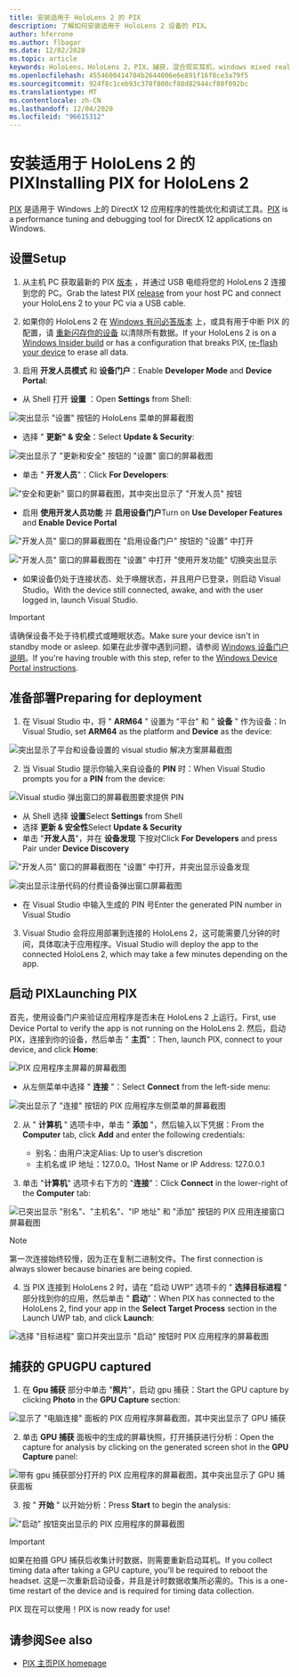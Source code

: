 ```yaml
---
title: 安装适用于 HoloLens 2 的 PIX
description: 了解如何安装适用于 HoloLens 2 设备的 PIX。
author: hferrone
ms.author: flbagar
ms.date: 12/02/2020
ms.topic: article
keywords: HoloLens，HoloLens 2，PIX，捕获，混合现实耳机，windows mixed reality 耳机，虚拟现实耳机
ms.openlocfilehash: 4554600414784b2644006e6e891f16f8ce3a79f5
ms.sourcegitcommit: 924f8c1ceb93c378f800cf88d82944cf80f092bc
ms.translationtype: MT
ms.contentlocale: zh-CN
ms.lasthandoff: 12/04/2020
ms.locfileid: "96615312"
---
```

# <a name="installing-pix-for-hololens-2"></a><span data-ttu-id="8fdfb-104">安装适用于 HoloLens 2 的 PIX</span><span class="sxs-lookup"><span data-stu-id="8fdfb-104">Installing PIX for HoloLens 2</span></span>

<span data-ttu-id="8fdfb-105">[PIX](https://devblogs.microsoft.com/pix) 是适用于 Windows 上的 DirectX 12 应用程序的性能优化和调试工具。</span><span class="sxs-lookup"><span data-stu-id="8fdfb-105">[PIX](https://devblogs.microsoft.com/pix) is a performance tuning and debugging tool for DirectX 12 applications on Windows.</span></span> 

## <a name="setup"></a><span data-ttu-id="8fdfb-106">设置</span><span class="sxs-lookup"><span data-stu-id="8fdfb-106">Setup</span></span>

1. <span data-ttu-id="8fdfb-107">从主机 PC 获取最新的 PIX [版本]( https://devblogs.microsoft.com/pix/download) ，并通过 USB 电缆将您的 HoloLens 2 连接到您的 PC。</span><span class="sxs-lookup"><span data-stu-id="8fdfb-107">Grab the latest PIX [release]( https://devblogs.microsoft.com/pix/download) from your host PC and connect your HoloLens 2 to your PC via a USB cable.</span></span>

2. <span data-ttu-id="8fdfb-108">如果你的 HoloLens 2 在 [Windows 有问必答版本](https://insider.windows.com) 上，或具有用于中断 PIX 的配置，请  [重新闪存你的设备](https://docs.microsoft.com/hololens/hololens-recovery) 以清除所有数据。</span><span class="sxs-lookup"><span data-stu-id="8fdfb-108">If your HoloLens 2 is on a [Windows Insider build](https://insider.windows.com) or has a configuration that breaks PIX,  [re-flash your device](https://docs.microsoft.com/hololens/hololens-recovery) to erase all data.</span></span>

3. <span data-ttu-id="8fdfb-109">启用 **开发人员模式** 和 **设备门户**：</span><span class="sxs-lookup"><span data-stu-id="8fdfb-109">Enable **Developer Mode** and **Device Portal**:</span></span>

* <span data-ttu-id="8fdfb-110">从 Shell 打开 **设置** ：</span><span class="sxs-lookup"><span data-stu-id="8fdfb-110">Open **Settings** from Shell:</span></span>

![突出显示 "设置" 按钮的 HoloLens 菜单的屏幕截图](images/pix-img-01.jpg)

* <span data-ttu-id="8fdfb-112">选择 " **更新" & 安全**：</span><span class="sxs-lookup"><span data-stu-id="8fdfb-112">Select **Update & Security**:</span></span>

![突出显示了 "更新和安全" 按钮的 "设置" 窗口的屏幕截图](images/pix-img-02.jpg)

* <span data-ttu-id="8fdfb-114">单击 " **开发人员**"：</span><span class="sxs-lookup"><span data-stu-id="8fdfb-114">Click **For Developers**:</span></span>

!["安全和更新" 窗口的屏幕截图，其中突出显示了 "开发人员" 按钮](images/pix-img-03.jpg)

* <span data-ttu-id="8fdfb-116">启用 **使用开发人员功能** 并 **启用设备门户**</span><span class="sxs-lookup"><span data-stu-id="8fdfb-116">Turn on **Use Developer Features** and **Enable Device Portal**</span></span>

!["开发人员" 窗口的屏幕截图在 "启用设备门户" 按钮的 "设置" 中打开](images/pix-img-04.jpg)

!["开发人员" 窗口的屏幕截图在 "设置" 中打开 "使用开发功能" 切换突出显示](images/pix-img-05.jpg)

* <span data-ttu-id="8fdfb-119">如果设备仍处于连接状态、处于唤醒状态，并且用户已登录，则启动 Visual Studio。</span><span class="sxs-lookup"><span data-stu-id="8fdfb-119">With the device still connected, awake, and with the user logged in, launch Visual Studio.</span></span>

> [!IMPORTANT]
> <span data-ttu-id="8fdfb-120">请确保设备不处于待机模式或睡眠状态。</span><span class="sxs-lookup"><span data-stu-id="8fdfb-120">Make sure your device isn't in standby mode or asleep.</span></span> <span data-ttu-id="8fdfb-121">如果在此步骤中遇到问题，请参阅 [Windows 设备门户说明](https://docs.microsoft.com/windows/mixed-reality/develop/platform-capabilities-and-apis/using-the-windows-device-portal)。</span><span class="sxs-lookup"><span data-stu-id="8fdfb-121">If you're having trouble with this step, refer to the [Windows Device Portal instructions](https://docs.microsoft.com/windows/mixed-reality/develop/platform-capabilities-and-apis/using-the-windows-device-portal).</span></span>

## <a name="preparing-for-deployment"></a><span data-ttu-id="8fdfb-122">准备部署</span><span class="sxs-lookup"><span data-stu-id="8fdfb-122">Preparing for deployment</span></span>

1. <span data-ttu-id="8fdfb-123">在 Visual Studio 中，将 " **ARM64** " 设置为 "平台" 和 " **设备** " 作为设备：</span><span class="sxs-lookup"><span data-stu-id="8fdfb-123">In Visual Studio, set **ARM64** as the platform and **Device** as the device:</span></span>

![突出显示了平台和设备设置的 visual studio 解决方案屏幕截图](images/pix-img-06.png)

2. <span data-ttu-id="8fdfb-125">当 Visual Studio 提示你输入来自设备的 **PIN** 时：</span><span class="sxs-lookup"><span data-stu-id="8fdfb-125">When Visual Studio prompts you for a **PIN** from the device:</span></span>

![Visual studio 弹出窗口的屏幕截图要求提供 PIN](images/pix-img-07.png)

* <span data-ttu-id="8fdfb-127">从 Shell 选择 **设置**</span><span class="sxs-lookup"><span data-stu-id="8fdfb-127">Select **Settings** from Shell</span></span>
* <span data-ttu-id="8fdfb-128">选择 **更新 & 安全性**</span><span class="sxs-lookup"><span data-stu-id="8fdfb-128">Select **Update & Security**</span></span>
* <span data-ttu-id="8fdfb-129">单击 "**开发人员**"，并在 **设备发现** 下按对</span><span class="sxs-lookup"><span data-stu-id="8fdfb-129">Click **For Developers** and press Pair under **Device Discovery**</span></span> 

!["开发人员" 窗口的屏幕截图在 "设置" 中打开，并突出显示设备发现](images/pix-img-08.jpg)

![突出显示注册代码的付费设备弹出窗口屏幕截图](images/pix-img-09.jpg)

* <span data-ttu-id="8fdfb-132">在 Visual Studio 中输入生成的 PIN 号</span><span class="sxs-lookup"><span data-stu-id="8fdfb-132">Enter the generated PIN number in Visual Studio</span></span>

3. <span data-ttu-id="8fdfb-133">Visual Studio 会将应用部署到连接的 HoloLens 2，这可能需要几分钟的时间，具体取决于应用程序。</span><span class="sxs-lookup"><span data-stu-id="8fdfb-133">Visual Studio will deploy the app to the connected HoloLens 2, which may take a few minutes depending on the app.</span></span>

## <a name="launching-pix"></a><span data-ttu-id="8fdfb-134">启动 PIX</span><span class="sxs-lookup"><span data-stu-id="8fdfb-134">Launching PIX</span></span>

<span data-ttu-id="8fdfb-135">首先，使用设备门户来验证应用程序是否未在 HoloLens 2 上运行。</span><span class="sxs-lookup"><span data-stu-id="8fdfb-135">First, use Device Portal to verify the app is not running on the HoloLens 2.</span></span> <span data-ttu-id="8fdfb-136">然后，启动 PIX，连接到你的设备，然后单击 " **主页**"：</span><span class="sxs-lookup"><span data-stu-id="8fdfb-136">Then, launch PIX, connect to your device, and click **Home**:</span></span>

![PIX 应用程序主屏幕的屏幕截图](images/pix-img-10.png)

* <span data-ttu-id="8fdfb-138">从左侧菜单中选择 " **连接** "：</span><span class="sxs-lookup"><span data-stu-id="8fdfb-138">Select **Connect** from the left-side menu:</span></span>

![突出显示了 "连接" 按钮的 PIX 应用程序左侧菜单的屏幕截图](images/pix-img-11.png)

2. <span data-ttu-id="8fdfb-140">从 " **计算机** " 选项卡中，单击 " **添加** "，然后输入以下凭据：</span><span class="sxs-lookup"><span data-stu-id="8fdfb-140">From the **Computer** tab, click **Add** and enter the following credentials:</span></span>
    * <span data-ttu-id="8fdfb-141">别名：由用户决定</span><span class="sxs-lookup"><span data-stu-id="8fdfb-141">Alias: Up to user’s discretion</span></span>
    * <span data-ttu-id="8fdfb-142">主机名或 IP 地址：127.0.0。1</span><span class="sxs-lookup"><span data-stu-id="8fdfb-142">Host Name or IP Address: 127.0.0.1</span></span>

3. <span data-ttu-id="8fdfb-143">单击 "**计算机**" 选项卡右下方的 "**连接**"：</span><span class="sxs-lookup"><span data-stu-id="8fdfb-143">Click **Connect** in the lower-right of the **Computer** tab:</span></span>

![已突出显示 "别名"、"主机名"、"IP 地址" 和 "添加" 按钮的 PIX 应用连接窗口屏幕截图](images/pix-img-12.png)

> [!NOTE]
> <span data-ttu-id="8fdfb-145">第一次连接始终较慢，因为正在复制二进制文件。</span><span class="sxs-lookup"><span data-stu-id="8fdfb-145">The first connection is always slower because binaries are being copied.</span></span>

4. <span data-ttu-id="8fdfb-146">当 PIX 连接到 HoloLens 2 时，请在 "启动 UWP" 选项卡的 " **选择目标进程** " 部分找到你的应用，然后单击 " **启动**"：</span><span class="sxs-lookup"><span data-stu-id="8fdfb-146">When PIX has connected to the HoloLens 2, find your app in the **Select Target Process** section in the Launch UWP tab, and click **Launch**:</span></span>

![选择 "目标进程" 窗口并突出显示 "启动" 按钮时 PIX 应用程序的屏幕截图](images/pix-img-13.png)

## <a name="gpu-captured"></a><span data-ttu-id="8fdfb-148">捕获的 GPU</span><span class="sxs-lookup"><span data-stu-id="8fdfb-148">GPU captured</span></span>

1. <span data-ttu-id="8fdfb-149">在 **Gpu 捕获** 部分中单击 "**照片**"，启动 gpu 捕获：</span><span class="sxs-lookup"><span data-stu-id="8fdfb-149">Start the GPU capture by clicking **Photo** in the **GPU Capture** section:</span></span>

![显示了 "电脑连接" 面板的 PIX 应用程序屏幕截图，其中突出显示了 GPU 捕获](images/pix-img-14.png)

2. <span data-ttu-id="8fdfb-151">单击 **GPU 捕获** 面板中的生成的屏幕快照，打开捕获进行分析：</span><span class="sxs-lookup"><span data-stu-id="8fdfb-151">Open the capture for analysis by clicking on the generated screen shot in the **GPU Capture** panel:</span></span>

![带有 gpu 捕获部分打开的 PIX 应用程序的屏幕截图，其中突出显示了 GPU 捕获面板](images/pix-img-15.png)

3. <span data-ttu-id="8fdfb-153">按 " **开始** " 以开始分析：</span><span class="sxs-lookup"><span data-stu-id="8fdfb-153">Press **Start** to begin the analysis:</span></span>

!["启动" 按钮突出显示的 PIX 应用程序的屏幕截图](images/pix-img-16.png)

> [!IMPORTANT]
> <span data-ttu-id="8fdfb-155">如果在拍摄 GPU 捕获后收集计时数据，则需要重新启动耳机。</span><span class="sxs-lookup"><span data-stu-id="8fdfb-155">If you collect timing data after taking a GPU capture, you'll be required to reboot the headset.</span></span> <span data-ttu-id="8fdfb-156">这是一次重新启动设备，并且是计时数据收集所必需的。</span><span class="sxs-lookup"><span data-stu-id="8fdfb-156">This is a one-time restart of the device and is required for timing data collection.</span></span>

<span data-ttu-id="8fdfb-157">PIX 现在可以使用！</span><span class="sxs-lookup"><span data-stu-id="8fdfb-157">PIX is now ready for use!</span></span>

## <a name="see-also"></a><span data-ttu-id="8fdfb-158">请参阅</span><span class="sxs-lookup"><span data-stu-id="8fdfb-158">See also</span></span>
* [<span data-ttu-id="8fdfb-159">PIX 主页</span><span class="sxs-lookup"><span data-stu-id="8fdfb-159">PIX homepage</span></span>](https://devblogs.microsoft.com/pix)